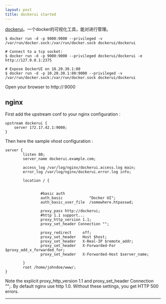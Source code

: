 ```yaml
---
layout: post
title: dockerui started
---
```


[dockerui](https://github.com/crosbymichael/dockerui)。一个docker的可视化工具，能对进行管理。

```
$ docker run -d -p 9000:9000 --privileged -v /var/run/docker.sock:/var/run/docker.sock dockerui/dockerui

# Connect to a tcp socket:
$ docker run -d -p 9000:9000 --privileged dockerui/dockerui -e http://127.0.0.1:2375

# Expose DockerUI on 10.20.30.1:80
$ docker run -d -p 10.20.30.1:80:9000 --privileged -v /var/run/docker.sock:/var/run/docker.sock dockerui/dockerui
```

Open your browser to http://<dockerd host ip>:9000

## nginx
First add the upstream conf to your nginx configuration :

```
upstream dockerui {
    server 172.17.42.1:9000;
}
```
Then here the sample vhost configuration :

```
server {
        listen 80;
        server_name dockerui.example.com;

        access_log /var/log/nginx/dockerui.access.log main;
        error_log /var/log/nginx/dockerui.error.log info;

        location / {


                #basic auth
                auth_basic            "Docker UI";
                auth_basic_user_file  /somewhere.htpasswd;

                proxy_pass http://dockerui;
                #http 1.1 support...
                proxy_http_version 1.1;
                proxy_set_header Connection "";

                proxy_redirect     off;
                proxy_set_header   Host $host;
                proxy_set_header   X-Real-IP $remote_addr;
                proxy_set_header   X-Forwarded-For $proxy_add_x_forwarded_for;
                proxy_set_header   X-Forwarded-Host $server_name;

        }
        root /home/johndoe/www/;
}
```
Note the explicit proxy_http_version 1.1 and proxy_set_header Connection "";. By default nginx use http 1.0. Without these settings, you get HTTP 500 errors.

****
